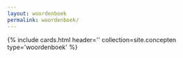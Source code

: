 ```yaml
---
layout: woordenboek
permalink: woordenboek/
---
```

{% include cards.html header='' collection=site.concepten type='woordenboek' %}